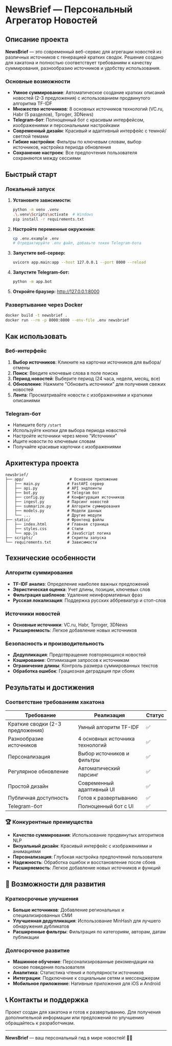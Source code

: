 # NewsBrief — Персональный Агрегатор Новостей

## Описание проекта

**NewsBrief** — это современный веб-сервис для агрегации новостей из различных источников с генерацией кратких сводок. Решение создано для хакатона и полностью соответствует требованиям к качеству суммирования, разнообразию источников и удобству использования.

### Основные возможности

- **Умное суммирование**: Автоматическое создание кратких описаний новостей (2-3 предложения) с использованием продвинутого алгоритма TF-IDF
- **Множество источников**: 8 основных источников технологий (VC.ru, Habr (5 разделов), Tproger, 3DNews)
- **Telegram-бот**: Полноценный бот с красивым интерфейсом, изображениями и персональными настройками
- **Современный дизайн**: Красивый и адаптивный интерфейс с темной/светлой темами
- **Гибкие настройки**: Фильтры по ключевым словам, выбор источников, настройка периода обновления
- **Сохранение настроек**: Все предпочтения пользователя сохраняются между сессиями

## Быстрый старт

### Локальный запуск

1. **Установите зависимости:**
   ```bash
   python -m venv .venv
   .\.venv\Scripts\activate  # Windows
   pip install -r requirements.txt
   ```

2. **Настройте переменные окружения:**
   ```bash
   cp .env.example .env
   # Отредактируйте .env файл, добавьте токен Telegram-бота
   ```

3. **Запустите веб-сервер:**
   ```bash
   uvicorn app.main:app --host 127.0.0.1 --port 8000 --reload
   ```

4. **Запустите Telegram-бот:**
   ```bash
   python -m app.bot
   ```

5. **Откройте браузер:** http://127.0.0.1:8000

### Развертывание через Docker

```bash
docker build -t newsbrief .
docker run --rm -p 8000:8000 --env-file .env newsbrief
```

## Как использовать

### Веб-интерфейс

1. **Выбор источников**: Кликните на карточки источников для выбора/отмены
2. **Поиск**: Введите ключевые слова в поле поиска
3. **Период новостей**: Выберите период (24 часа, неделя, месяц, все)
4. **Обновление**: Нажмите "Обновить источники" для получения свежих новостей
5. **Лента**: Просматривайте новости с изображениями и краткими описаниями

### Telegram-бот

- Напишите боту `/start`
- Используйте кнопки для выбора периода новостей
- Настройте источники через меню "Источники"
- Ищите новости по ключевым словам
- Получайте красивые карточки с изображениями

## Архитектура проекта

```
newsbrief/
├── app/                    # Основное приложение
│   ├── main.py            # FastAPI сервер
│   ├── api.py             # API эндпоинты
│   ├── bot.py             # Telegram бот
│   ├── config.py          # Конфигурация источников
│   ├── ingest.py          # Парсинг новостей
│   ├── summarize.py       # Алгоритм суммирования
│   ├── models.py          # Модели данных
│   └── ...                # Другие модули
├── static/                # Фронтенд файлы
│   ├── index.html         # Главная страница
│   ├── styles.css         # Стили
│   └── app.js             # JavaScript логика
├── scripts/               # Скрипты запуска
└── requirements.txt       # Зависимости
```

## Технические особенности

### Алгоритм суммирования
- **TF-IDF анализ**: Определение наиболее важных предложений
- **Эвристическая оценка**: Учет длины, позиции, ключевых слов
- **Фильтрация шаблонов**: Удаление неинформативных фраз
- **Русская локализация**: Поддержка русских аббревиатур и стоп-слов

### Источники новостей
- **Основные источники**: VC.ru, Habr, Tproger, 3DNews
- **Расширяемость**: Легкое добавление новых источников

### Безопасность и производительность
- **Дедупликация**: Предотвращение повторяющихся новостей
- **Кэширование**: Оптимизация запросов к источникам
- **Ограничение длины**: Контроль размера суммированных текстов
- **Обработка ошибок**: Грациозная деградация при сбоях

## Результаты и достижения

### Соответствие требованиям хакатона

| Требование | Реализация | Статус |
|------------|------------|---------|
| Краткие сводки (2-3 предложения) | Умный алгоритм TF-IDF | ✅ |
| Разнообразие источников | 4 основных источника технологий | ✅ |
| Персонализация | Выбор источников и фильтры | ✅ |
| Регулярное обновление | Автоматический парсинг | ✅ |
| Простой дизайн | Современный адаптивный UI | ✅ |
| Публичная доступность | Готов к развертыванию | ✅ |
| Telegram-бот | Полноценный бот с UI | ✅ |

### 🏆 Конкурентные преимущества

- **Качество суммирования**: Использование продвинутых алгоритмов NLP
- **Визуальный дизайн**: Красивый интерфейс с изображениями и анимациями
- **Персонализация**: Глубокая настройка предпочтений пользователя
- **Надежность**: Обработка ошибок и восстановление после сбоев
- **Расширяемость**: Легкое добавление новых источников и функций

## 🔮 Возможности для развития

### Краткосрочные улучшения
- **Больше источников**: Добавление региональных и специализированных СМИ
- **Улучшенная дедупликация**: Использование MinHash для лучшего обнаружения дубликатов
- **Расширенные фильтры**: Фильтрация по категориям, авторам, датам публикации

### Долгосрочное развитие
- **Машинное обучение**: Персонализированные рекомендации на основе поведения пользователя
- **Аналитика**: Статистика чтения и популярности источников
- **Интеграции**: Подключение к социальным сетям и мессенджерам
- **Мобильное приложение**: Нативные приложения для iOS и Android

## 📞 Контакты и поддержка

Проект создан для хакатона и готов к развертыванию. Для получения дополнительной информации или предложений по улучшению обращайтесь к разработчикам.

---

**NewsBrief** — ваш персональный гид в мире новостей! 📰✨
